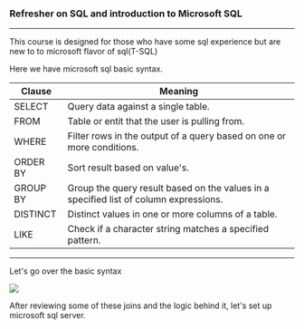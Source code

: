 ###                                                          Refresher on SQL and introduction to Microsoft SQL

---
This course is designed for those who have some sql experience but are new to to microsoft flavor of sql(T-SQL) 

Here we have microsoft sql basic syntax.

|Clause | Meaning   | 
|---|---|
| SELECT| Query data against a single table.  |
|  FROM |  Table or entit that the user is pulling from. |
|  WHERE|  Filter rows in the output of a query based on one or more conditions. |
|ORDER BY| Sort result based on value's. |
|GROUP BY| Group the query result based on the values in a specified list of column expressions.|
|DISTINCT| Distinct values in one or more columns of a table.|
|LIKE| Check if a character string matches a specified pattern.|




---
Let's go over the basic syntax 

![](https://stevestedman.com/wp-content/uploads/TSqlJoinTypePoster.png)



After reviewing some of these joins and the logic behind it, let's set up microsoft sql server.


